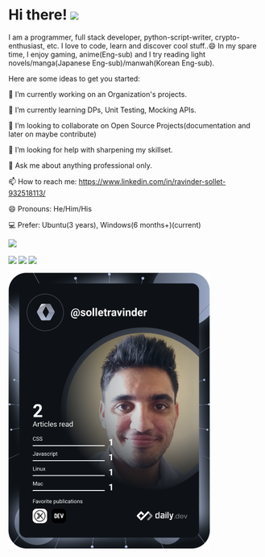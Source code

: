 <h1> Hi there! <img src="https://media.giphy.com/media/mGcNjsfWAjY5AEZNw6/giphy.gif" width="50"></h1>
I am a programmer, full stack developer, python-script-writer, crypto-enthusiast, etc. I love to code, learn and discover cool stuff..😄
In my spare time, I enjoy gaming, anime(Eng-sub) and I try reading light novels/manga(Japanese Eng-sub)/manwah(Korean Eng-sub).

Here are some ideas to get you started:


🔭 I’m currently working on an Organization's projects.

🌱 I’m currently learning DPs, Unit Testing, Mocking APIs.

👯 I’m looking to collaborate on Open Source Projects(documentation and later on maybe contribute)

🤔 I’m looking for help with sharpening my skillset.

💬 Ask me about anything professional only.

📫 How to reach me: https://www.linkedin.com/in/ravinder-sollet-932518113/

😄 Pronouns: He/Him/His

💻 Prefer: Ubuntu(3 years), Windows(6 months+)(current)
<p>
<img src="https://www.codewars.com/users/solletravinder/badges/large" />
</p>
<p>
<img src="https://github-readme-stats.vercel.app/api?username=solletravinder&count_private=true&include_all_commits=true&show_icons=true&theme=dracula" />
<img src="https://github-readme-streak-stats.herokuapp.com?user=solletravinder&theme=dracula&date_format=j%20M%5B%20Y%5D"/>
  
<!-- <img src="https://activity-graph.herokuapp.com/graph?username=solletravinder&theme=rogue" /> -->
<img height="180em" src="https://github-readme-stats.vercel.app/api/top-langs/?username=solletravinder&layout=compact&langs_count=7&theme=dracula"/>

<a href="[https://github.com/solletravinder](https://app.daily.dev/solletravinder)"><img src="https://github.com/solletravinder/solletravinder/blob/master/devcard.svg" width="400" alt="Ravinder Sollet's Dev Card"/></a>
